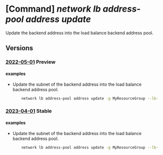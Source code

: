 # [Command] _network lb address-pool address update_

Update the backend address into the load balance backend address pool.

## Versions

### [2022-05-01](/Resources/mgmt-plane/L3N1YnNjcmlwdGlvbnMve30vcmVzb3VyY2Vncm91cHMve30vcHJvdmlkZXJzL21pY3Jvc29mdC5uZXR3b3JrL2xvYWRiYWxhbmNlcnMve30vYmFja2VuZGFkZHJlc3Nwb29scy97fQ==/2022-05-01.xml) **Preview**

<!-- mgmt-plane /subscriptions/{}/resourcegroups/{}/providers/microsoft.network/loadbalancers/{}/backendaddresspools/{} 2022-05-01 properties.loadBalancerBackendAddresses[] -->

#### examples

- Update the subnet of the backend address into the load balance backend address pool.
    ```bash
        network lb address-pool address update -g MyResourceGroup --lb-name MyLb --pool-name MyAddressPool -n MyAddress --subnet /subscriptions/00000000-0000-0000-0000-000000000000/resourceGroups/MyRg/providers/Microsoft.Network/virtualNetworks/vnet/subnets/subnet2
    ```

### [2023-04-01](/Resources/mgmt-plane/L3N1YnNjcmlwdGlvbnMve30vcmVzb3VyY2Vncm91cHMve30vcHJvdmlkZXJzL21pY3Jvc29mdC5uZXR3b3JrL2xvYWRiYWxhbmNlcnMve30vYmFja2VuZGFkZHJlc3Nwb29scy97fQ==/2023-04-01.xml) **Stable**

<!-- mgmt-plane /subscriptions/{}/resourcegroups/{}/providers/microsoft.network/loadbalancers/{}/backendaddresspools/{} 2023-04-01 properties.loadBalancerBackendAddresses[] -->

#### examples

- Update the subnet of the backend address into the load balance backend address pool.
    ```bash
        network lb address-pool address update -g MyResourceGroup --lb-name MyLb --pool-name MyAddressPool -n MyAddress --subnet /subscriptions/00000000-0000-0000-0000-000000000000/resourceGroups/MyRg/providers/Microsoft.Network/virtualNetworks/vnet/subnets/subnet2
    ```
